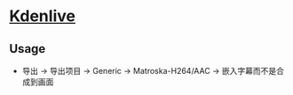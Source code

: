 # [Kdenlive](https://kdenlive.org)

## Usage

- 导出 → 导出项目 → Generic → Matroska-H264/AAC → 嵌入字幕而不是合成到画面